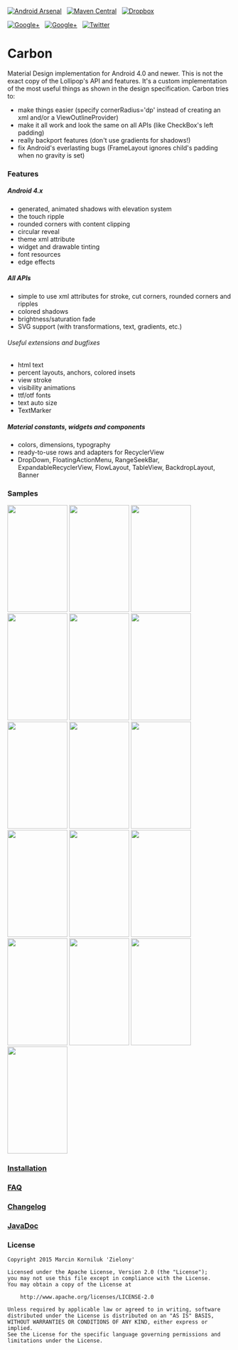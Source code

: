 [![Android Arsenal](https://img.shields.io/badge/Android%20Arsenal-Carbon-brightgreen.svg?style=flat)](https://android-arsenal.com/details/1/1491)&nbsp;&nbsp;
[![Maven Central](https://img.shields.io/badge/Maven%20Central-0.15.3-brightgreen.svg)](https://oss.sonatype.org/content/groups/public/tk/zielony/carbon/0.15.3/)&nbsp;&nbsp;
[![Dropbox](https://img.shields.io/badge/Dropbox-Sample%20app-brightgreen.svg)](https://www.dropbox.com/s/wllgpan9cl01mh3/samples.apk?raw=1)

[![Google+](https://img.shields.io/badge/Google+-Zielony-red.svg)](https://plus.google.com/u/2/109054799904873578131)&nbsp;&nbsp;
[![Google+](https://img.shields.io/badge/Google+-Carbon-red.svg)](https://plus.google.com/u/1/communities/111973718340428039040)&nbsp;&nbsp;
[![Twitter](https://img.shields.io/badge/Twitter-GreenMakesApps-blue.svg)](https://twitter.com/GreenMakesApps)

Carbon
================
Material Design implementation for Android 4.0 and newer. This is not the exact copy of the Lollipop's API and features. It's a custom implementation of the most useful things as shown in the design specification. Carbon tries to:

 - make things easier (specify cornerRadius='dp' instead of creating an xml and/or a ViewOutlineProvider)
 - make it all work and look the same on all APIs (like CheckBox's left padding)
 - really backport features (don't use gradients for shadows!)
 - fix Android's everlasting bugs (FrameLayout ignores child's padding when no gravity is set)

### Features

##### Android 4.x

 - generated, animated shadows with elevation system
 - the touch ripple
 - rounded corners with content clipping
 - circular reveal
 - theme xml attribute
 - widget and drawable tinting
 - font resources
 - edge effects

##### All APIs

 - simple to use xml attributes for stroke, cut corners, rounded corners and ripples
 - colored shadows
 - brightness/saturation fade
 - SVG support (with transformations, text, gradients, etc.)
 
###### Useful extensions and bugfixes

 - html text
 - percent layouts, anchors, colored insets
 - view stroke
 - visibility animations
 - ttf/otf fonts
 - text auto size
 - TextMarker

##### Material constants, widgets and components

 - colors, dimensions, typography
 - ready-to-use rows and adapters for RecyclerView
 - DropDown, FloatingActionMenu, RangeSeekBar, ExpandableRecyclerView, FlowLayout, TableView, BackdropLayout, Banner

### Samples
<img src="https://github.com/ZieIony/Carbon/blob/master/images/backdrop.png" width="135px" height="240px"/> <img src="https://github.com/ZieIony/Carbon/blob/master/images/checkboxes.png" width="135px" height="240px"/> <img src="https://github.com/ZieIony/Carbon/blob/master/images/components.png" width="135px" height="240px"/> <img src="https://github.com/ZieIony/Carbon/blob/master/images/dropdown.png" width="135px" height="240px"/> <img src="https://github.com/ZieIony/Carbon/blob/master/images/fontresource.png" width="135px" height="240px"/> <img src="https://github.com/ZieIony/Carbon/blob/master/images/guidelinesbuttons.png" width="135px" height="240px"/> <img src="https://github.com/ZieIony/Carbon/blob/master/images/guidelinesmenus.png" width="135px" height="240px"/> <img src="https://github.com/ZieIony/Carbon/blob/master/images/listdialog.png" width="135px" height="240px"/> <img src="https://github.com/ZieIony/Carbon/blob/master/images/buttons.png" width="135px" height="240px"/> <img src="https://github.com/ZieIony/Carbon/blob/master/images/textfields.png" width="135px" height="240px"/> <img src="https://github.com/ZieIony/Carbon/blob/master/images/tablelayout.png" width="135px" height="240px"/> <img src="https://github.com/ZieIony/Carbon/blob/master/images/multiselect.png" width="135px" height="240px"/> <img src="https://github.com/ZieIony/Carbon/blob/master/images/powermenu.png" width="135px" height="240px"/> <img src="https://github.com/ZieIony/Carbon/blob/master/images/studiescrane.png" width="135px" height="240px"/> <img src="https://github.com/ZieIony/Carbon/blob/master/images/tabs.png" width="135px" height="240px"/> <img src="https://github.com/ZieIony/Carbon/blob/master/images/themes.png" width="135px" height="240px"/> 

### [Installation](https://github.com/ZieIony/Carbon/wiki/Installation)

### [FAQ](https://github.com/ZieIony/Carbon/wiki/FAQ)

### [Changelog](https://github.com/ZieIony/Carbon/wiki/Changelog)

### [JavaDoc](http://zieiony.github.io/Carbon/javadoc/)

### License
```
Copyright 2015 Marcin Korniluk 'Zielony'

Licensed under the Apache License, Version 2.0 (the "License");
you may not use this file except in compliance with the License.
You may obtain a copy of the License at

    http://www.apache.org/licenses/LICENSE-2.0

Unless required by applicable law or agreed to in writing, software
distributed under the License is distributed on an "AS IS" BASIS,
WITHOUT WARRANTIES OR CONDITIONS OF ANY KIND, either express or implied.
See the License for the specific language governing permissions and
limitations under the License.
```
